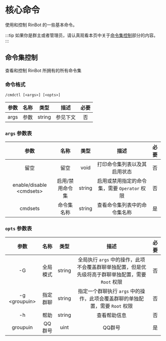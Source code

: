 # 核心命令

使用和控制 RinBot 的一些基本命令。

:::tip
如果你是群主或者管理员，请认真观看本页中关于[命令集控制](#命令集控制)部分的内容。
:::

## 命令集控制

查看和控制 RinBot 所拥有的所有命令集

### 命令格式

```:no-line-numbers
/cmdctl [<args>] [<opts>]
```

|  参数  |  名称  |  类型  |  描述  |  必要  |
|:----:|:----:|:----:|:----:|:----:|
| args |  参数  |  string  |  参见下文  |  否  |

### `args` 参数表
|  参数  |  名称  |  类型  |  描述  |  必要  |
|:----:|:----:|:----:|:----:|:----:|
|  留空  |  留空  |  void  |  打印命令集列表以及其启用状态  |  否  |
|  enable/disable \<cmdsets\>  |  启用/禁用命令集  |  string  |  启用或禁用指定的命令集，需要 `Operator` 权限  |  否  |
|  cmdsets  |  命令集名称  |  string  |  查看命令集列表中的命令集名称  |  是  |

### `opts` 参数表
|  参数  |  名称  |  类型  |  描述  |  必要  |
|:----:|:----:|:----:|:----:|:----:|
| -G |  全局模式  |  string  |  全局执行 `args` 中的操作，此项不会覆盖群聊单独配置，但是优先级将高于群聊单独配置，需要 `Root` 权限  |  否  |
| -g \<groupuin\> |  指定群聊  |  string  |  指定一个群聊执行 `args` 中的操作，此项会覆盖群聊的单独配置，需要 `Root` 权限  |  否  |
| -h |  帮助  |  string  |  查看帮助信息  |  否  |
| groupuin |  QQ群号  |  uint  |  QQ群号  |  是  |